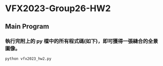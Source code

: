 # VFX2023-Group26-HW2

## Main Program
### 執行完附上的 py 檔中的所有程式碼(如下)，即可獲得一張縫合的全景圖像。
```shell
python vfx2023_hw2.py
```